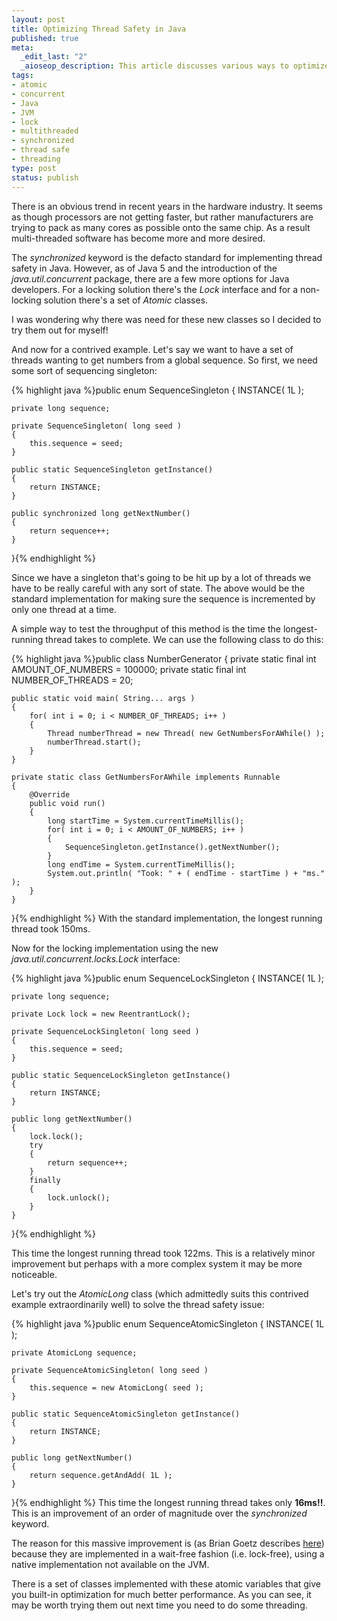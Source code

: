 ```yaml
--- 
layout: post
title: Optimizing Thread Safety in Java
published: true
meta: 
  _edit_last: "2"
  _aioseop_description: This article discusses various ways to optimize the performance of threaded applications in Java by using java.util.concurrent over the synchronized keyword.
tags: 
- atomic
- concurrent
- Java
- JVM
- lock
- multithreaded
- synchronized
- thread safe
- threading
type: post
status: publish
---
```

There is an obvious trend in recent years in the hardware industry. It seems as though processors are not getting faster, but rather manufacturers are trying to pack as many cores as possible onto the same chip. As a result multi-threaded software has become more and more desired.

The <em>synchronized</em> keyword is the defacto standard for implementing thread safety in Java. However, as of Java 5 and the introduction of the <em>java.util.concurrent</em> package, there are a few more options for Java developers. For a locking solution there's the <em>Lock</em> interface and for a non-locking solution there's a set of <em>Atomic</em> classes.  

I was wondering why there was need for these new classes so I decided to try them out for myself!
<!--more-->

And now for a contrived example. Let's say we want to have a set of threads wanting to get numbers from a global sequence. So first, we need some sort of sequencing singleton:

{% highlight java %}public enum SequenceSingleton
{
	INSTANCE( 1L );

	private long sequence;

	private SequenceSingleton( long seed )
	{
		this.sequence = seed;
	}

	public static SequenceSingleton getInstance()
	{
		return INSTANCE;
	}

	public synchronized long getNextNumber()
	{
		return sequence++;
	}
}{% endhighlight %}

Since we have a singleton that's going to be hit up by a lot of threads we have to be really careful with any sort of state. The above would be the standard implementation for making sure the sequence is incremented by only one thread at a time.

A simple way to test the throughput of this method is the time the longest-running thread takes to complete. We can use the following class to do this:

{% highlight java %}public class NumberGenerator
{
	private static final int AMOUNT_OF_NUMBERS = 100000;
	private static final int NUMBER_OF_THREADS = 20;

	public static void main( String... args )
	{
		for( int i = 0; i < NUMBER_OF_THREADS; i++ )
		{
			Thread numberThread = new Thread( new GetNumbersForAWhile() );
			numberThread.start();
		}
	}

	private static class GetNumbersForAWhile implements Runnable
	{
		@Override
		public void run()
		{
			long startTime = System.currentTimeMillis();
			for( int i = 0; i < AMOUNT_OF_NUMBERS; i++ )
			{
				SequenceSingleton.getInstance().getNextNumber();
			}
			long endTime = System.currentTimeMillis();
			System.out.println( "Took: " + ( endTime - startTime ) + "ms." );
		}
	}
}{% endhighlight %}
With the standard implementation, the longest running thread took 150ms.

Now for the locking implementation using the new <em>java.util.concurrent.locks.Lock</em> interface:

{% highlight java %}public enum SequenceLockSingleton
{
	INSTANCE( 1L );

	private long sequence;

	private Lock lock = new ReentrantLock();

	private SequenceLockSingleton( long seed )
	{
		this.sequence = seed;
	}

	public static SequenceLockSingleton getInstance()
	{
		return INSTANCE;
	}

	public long getNextNumber()
	{
		lock.lock();
		try
		{
			return sequence++;
		}
		finally
		{
			lock.unlock();
		}
	}
}{% endhighlight %}

This time the longest running thread took 122ms. This is a relatively minor improvement but perhaps with a more complex system it may be more noticeable. 

Let's try out the <em>AtomicLong</em> class (which admittedly suits this contrived example extraordinarily well) to solve the thread safety issue:

{% highlight java %}public enum SequenceAtomicSingleton
{
	INSTANCE( 1L );

	private AtomicLong sequence;

	private SequenceAtomicSingleton( long seed )
	{
		this.sequence = new AtomicLong( seed );
	}

	public static SequenceAtomicSingleton getInstance()
	{
		return INSTANCE;
	}

	public long getNextNumber()
	{
		return sequence.getAndAdd( 1L );
	}
}{% endhighlight %}
This time the longest running thread takes only <strong>16ms!!</strong>. This is an improvement of an order of magnitude over the <em>synchronized</em> keyword. 

The reason for this massive improvement is (as Brian Goetz describes <a href="http://www.ibm.com/developerworks/java/library/j-jtp11234/">here</a>) because they are implemented in a wait-free fashion (i.e. lock-free), using a native implementation not available on the JVM.  

There is a set of classes implemented with these atomic variables that give you built-in optimization for much better performance. As you can see, it may be worth trying them out next time you need to do some threading.
